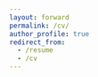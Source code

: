 ```yaml
---
layout: forward
permalink: /cv/
author_profile: true
redirect_from:
  - /resume
  - /cv
---
```

<object data="{{ base_path }}/files/CV Jiacheng Zou (Public version).pdf" width="1000" height="1000" type='application/pdf'></object>
